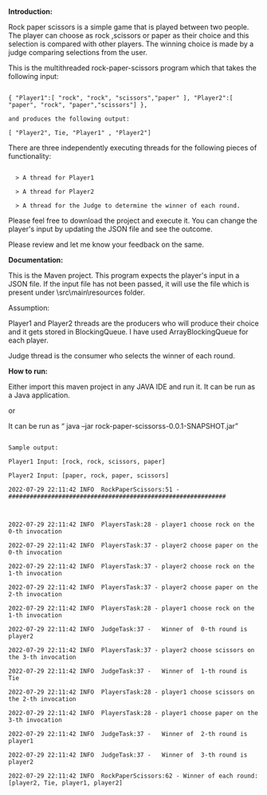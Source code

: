 
**Introduction:** 

Rock paper scissors is a simple game that is played between two people. The player can choose as rock ,scissors or paper as their choice and this selection is compared with other players. The winning choice is made by a judge comparing selections from the user.



This is the multithreaded rock-paper-scissors program which that takes the following input:
```

{ "Player1":[ "rock", "rock", "scissors","paper" ], "Player2":[ "paper", "rock", "paper","scissors"] },

and produces the following output:

[ "Player2", Tie, "Player1" , "Player2"]
```


There are three independently executing threads for the following pieces of functionality:
```

  > A thread for Player1

  > A thread for Player2

  > A thread for the Judge to determine the winner of each round.
```
Please feel free to download the project and execute it. You can change the player's input by updating the JSON file and see the outcome.

Please review and let me know your feedback on the same.



**Documentation:**

This is the Maven project. This program expects the player's input in a JSON file. If the input file has not been passed, it will use the file which is present under \src\main\resources folder.

Assumption:

Player1 and Player2 threads are the producers who will produce their choice and it gets stored in BlockingQueue. I have used ArrayBlockingQueue for each player.

Judge thread is the consumer who selects the winner of each round.

**How to run:**

Either import this maven project in any JAVA IDE and run it. It can be run as a Java application. 

or

It can be run as “ java –jar rock-paper-scissorss-0.0.1-SNAPSHOT.jar”
```

Sample output:

Player1 Input: [rock, rock, scissors, paper]

Player2 Input: [paper, rock, paper, scissors]

2022-07-29 22:11:42 INFO  RockPaperScissors:51 - #############################################################



2022-07-29 22:11:42 INFO  PlayersTask:28 - player1 choose rock on the 0-th invocation

2022-07-29 22:11:42 INFO  PlayersTask:37 - player2 choose paper on the 0-th invocation

2022-07-29 22:11:42 INFO  PlayersTask:37 - player2 choose rock on the 1-th invocation

2022-07-29 22:11:42 INFO  PlayersTask:37 - player2 choose paper on the 2-th invocation

2022-07-29 22:11:42 INFO  PlayersTask:28 - player1 choose rock on the 1-th invocation

2022-07-29 22:11:42 INFO  JudgeTask:37 -   Winner of  0-th round is player2

2022-07-29 22:11:42 INFO  PlayersTask:37 - player2 choose scissors on the 3-th invocation

2022-07-29 22:11:42 INFO  JudgeTask:37 -   Winner of  1-th round is Tie

2022-07-29 22:11:42 INFO  PlayersTask:28 - player1 choose scissors on the 2-th invocation

2022-07-29 22:11:42 INFO  PlayersTask:28 - player1 choose paper on the 3-th invocation

2022-07-29 22:11:42 INFO  JudgeTask:37 -   Winner of  2-th round is player1

2022-07-29 22:11:42 INFO  JudgeTask:37 -   Winner of  3-th round is player2

2022-07-29 22:11:42 INFO  RockPaperScissors:62 - Winner of each round: [player2, Tie, player1, player2]

```
